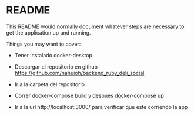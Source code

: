 # README

This README would normally document whatever steps are necessary to get the
application up and running.

Things you may want to cover:

* Tener instalado docker-desktop

* Descargar el repositorio en github https://github.com/nahuioh/backend_ruby_deli_social

* Ir a la carpeta del repositorio

* Correr docker-compose build y despues docker-compose up

* Ir a la url http://localhost:3000/ para verificar que este corriendo la app


